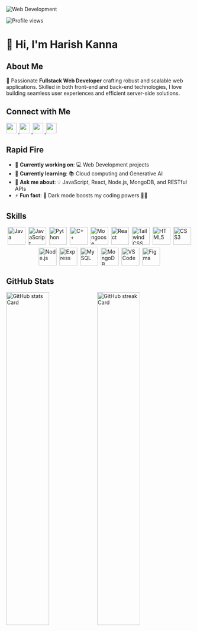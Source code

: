 ![Web Development](https://camo.githubusercontent.com/b0d12c640e969f1cff1c70bb51c8e1eedfee5f546b1b061c9d1a9a91e70d15c3/68747470733a2f2f6d617275663030312d6d742e6769746875622e696f2f5072656d69756d2d44656c69766572792f7765622e676966)

![Profile views](https://komarev.com/ghpvc/?username=HarishKanna-05&label=Profile%20views&color=0e75b6&style=flat)

# 👋 Hi, I'm Harish Kanna

## About Me
🚀 Passionate **Fullstack Web Developer** crafting robust and scalable web applications. Skilled in both front-end and back-end technologies, I love building seamless user experiences and efficient server-side solutions.

## Connect with Me
<p align="left">
  <a href="https://github.com/HarishKanna-05" target="_blank">
    <img src="https://img.shields.io/badge/GitHub-100000?style=for-the-badge&logo=github&logoColor=white" height="28" style="margin-right: 4px">
  </a>
  <a href="mailto:harishkannaaravindan@gmail.com" target="_blank">
    <img src="https://img.shields.io/badge/Gmail-D14836?style=for-the-badge&logo=gmail&logoColor=white" height="28" style="margin-right: 4px">
  </a>
  <a href="https://www.linkedin.com/in/harishkannaa" target="_blank">
    <img src="https://img.shields.io/badge/LinkedIn-0077B5?style=for-the-badge&logo=linkedin&logoColor=white" height="28" style="margin-right: 4px">
  </a>
  <a href="https://leetcode.com/u/Harish_kanna" target="_blank">
    <img src="https://img.shields.io/badge/LeetCode-FFA116?style=for-the-badge&logo=leetcode&logoColor=white" height="28" style="margin-right: 4px">
  </a>
</p>

## Rapid Fire
- 💼 **Currently working on**: 💻 Web Development projects
- 🌱 **Currently learning**: 📚 Cloud computing and Generative AI
- 💬 **Ask me about**: 💡 JavaScript, React, Node.js, MongoDB, and RESTful APIs
- ⚡ **Fun fact**: 🎢 Dark mode boosts my coding powers 🧙‍♂️

## Skills
<div style="display: flex; flex-wrap: wrap; gap: 8px; justify-content: center;">
  <img src="https://cdn.jsdelivr.net/gh/devicons/devicon@latest/icons/java/java-original-wordmark.svg" height="48" alt="Java">
  <img src="https://cdn.jsdelivr.net/gh/devicons/devicon/icons/javascript/javascript-plain.svg" height="48" alt="JavaScript">
  <img src="https://cdn.jsdelivr.net/gh/devicons/devicon/icons/python/python-original.svg" height="48" alt="Python">
  <img src="https://cdn.jsdelivr.net/gh/devicons/devicon/icons/cplusplus/cplusplus-original.svg" height="48" alt="C++">
  <img src="https://cdn.jsdelivr.net/gh/devicons/devicon/icons/mongoose/mongoose-original.svg" height="48" alt="Mongoose">
  <img src="https://cdn.jsdelivr.net/gh/devicons/devicon/icons/react/react-original.svg" height="48" alt="React">
  <img src="https://cdn.jsdelivr.net/gh/devicons/devicon@latest/icons/tailwindcss/tailwindcss-original.svg" height="48" alt="Tailwind CSS">
  <img src="https://cdn.jsdelivr.net/gh/devicons/devicon/icons/html5/html5-original.svg" height="48" alt="HTML5">
  <img src="https://cdn.jsdelivr.net/gh/devicons/devicon/icons/css3/css3-original.svg" height="48" alt="CSS3">
  <img src="https://cdn.jsdelivr.net/gh/devicons/devicon@latest/icons/nodejs/nodejs-original-wordmark.svg" height="48" alt="Node.js">
  <img src="https://cdn.jsdelivr.net/gh/devicons/devicon/icons/express/express-original.svg" height="48" alt="Express">
  <img src="https://cdn.jsdelivr.net/gh/devicons/devicon/icons/mysql/mysql-original.svg" height="48" alt="MySQL">
  <img src="https://cdn.jsdelivr.net/gh/devicons/devicon/icons/mongodb/mongodb-original.svg" height="48" alt="MongoDB">
  <img src="https://cdn.jsdelivr.net/gh/devicons/devicon@latest/icons/vscode/vscode-original.svg" height="48" alt="VSCode">
  <img src="https://cdn.jsdelivr.net/gh/devicons/devicon@latest/icons/figma/figma-original.svg" height="48" alt="Figma">
</div>

## GitHub Stats
<p align="left">
  <img width="48%" src="https://github-readme-stats.vercel.app/api?username=HarishKanna-05&theme=react&hide_title=false&hide_rank=false&show_icons=false&include_all_commits=false&count_private=true&line_height=23" alt="GitHub stats Card" />
  <img width="48%" src="https://streak-stats.demolab.com/?user=HarishKanna-05&theme=react&hide_border=false&date_format=M+j%5B%2C+Y%5D&mode=daily&hide_total_contributions=false&hide_current_streak=false&hide_longest_streak=false&card_height=200" alt="GitHub streak Card" />
</p>
